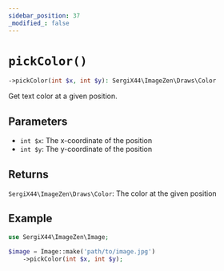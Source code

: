 ```yaml
---
sidebar_position: 37
_modified_: false
---
```

# `pickColor()`

```php
->pickColor(int $x, int $y): SergiX44\ImageZen\Draws\Color
```
Get text color at a given position.

## Parameters

- `int $x`: The x-coordinate of the position
- `int $y`: The y-coordinate of the position


## Returns

`SergiX44\ImageZen\Draws\Color`: The color at the given position

## Example

```php
use SergiX44\ImageZen\Image;

$image = Image::make('path/to/image.jpg')
    ->pickColor(int $x, int $y);

```
